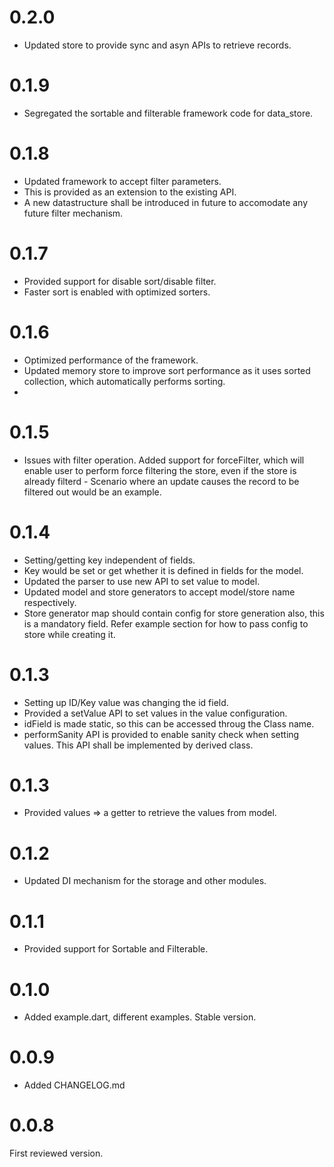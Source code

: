 # 0.2.0
- Updated store to provide sync and asyn APIs to retrieve records.
# 0.1.9
- Segregated the sortable and filterable framework code for data_store.
# 0.1.8
- Updated framework to accept filter parameters.
- This is provided as an extension to the existing API.
- A new datastructure shall be introduced in future to accomodate any future filter mechanism.

# 0.1.7
- Provided support for disable sort/disable filter.
- Faster sort is enabled with optimized sorters.
# 0.1.6
- Optimized performance of the framework.
- Updated memory store to improve sort performance as it uses sorted collection, which automatically performs sorting.
- 
# 0.1.5
- Issues with filter operation. Added support for forceFilter, which will enable user to perform force filtering the store, even if the store is already filterd - Scenario where an update causes the record to be filtered out would be an example.
# 0.1.4
- Setting/getting key independent of fields. 
- Key would be set or get whether it is defined in fields for the model.
- Updated the parser to use new API to set value to model.
- Updated model and store generators to accept model/store name respectively.
- Store generator map should contain config for store generation also, this is a mandatory field. Refer example section for how to pass config to store while creating it.

# 0.1.3
- Setting up ID/Key value was changing the id field.
- Provided a setValue API to set values in the value configuration.
- idField is made static, so this can be accessed throug the Class name.
- performSanity API is provided to enable sanity check when setting values. This API shall be implemented by derived class.
# 0.1.3
- Provided values => a getter to retrieve the values from model.
# 0.1.2
- Updated DI mechanism for the storage and other modules.

# 0.1.1
- Provided support for Sortable and Filterable.

# 0.1.0
- Added example.dart, different examples. Stable version.

# 0.0.9

- Added CHANGELOG.md

# 0.0.8

First reviewed version.